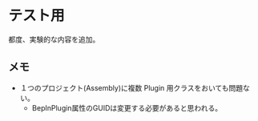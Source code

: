 ﻿テスト用
===========================

都度、実験的な内容を追加。


## メモ
* １つのプロジェクト(Assembly)に複数 Plugin 用クラスをおいても問題ない。
	+ BepInPlugin属性のGUIDは変更する必要があると思われる。  